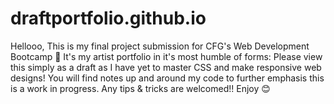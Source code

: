 # draftportfolio.github.io
Hellooo, 
This is my final project submission for CFG's Web Development Bootcamp 🌟
It's my artist portfolio in it's most humble of forms:
Please view this simply as a draft as I have yet 
to master CSS and make responsive web designs!
You will find notes up and around my code to further
emphasis this is a work in progress. 
Any tips & tricks are welcomed!!
Enjoy 😊 
